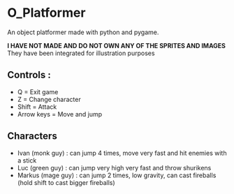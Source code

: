 # O_Platformer
An object platformer made with python and pygame.

**I HAVE NOT MADE AND DO NOT OWN ANY OF THE SPRITES AND IMAGES**
They have been integrated for illustration purposes

## Controls :
* Q = Exit game
* Z = Change character
* Shift = Attack
* Arrow keys = Move and jump

## Characters
* Ivan (monk guy) : can jump 4 times, move very fast and hit enemies with a stick
* Luc (green guy) : can jump very high very fast and throw shurikens
* Markus (mage guy) : can jump 2 times, low gravity, can cast fireballs (hold shift to cast bigger fireballs)

